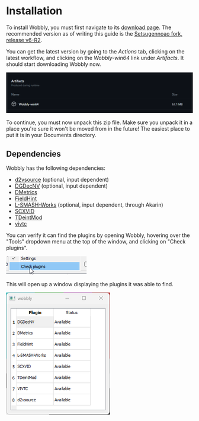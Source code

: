 # Installation

To install Wobbly, you must first navigate to its [download page][wobbly_release].
The recommended version as of writing this guide is the [Setsugennoao fork, release v6-R2][recommended_version].

You can get the latest version by going to the *Actions* tab,
clicking on the latest workflow,
and clicking on the *Wobbly-win64* link under *Artifacts*.
It should start downloading Wobbly now.

![A Wobbly artifact](imgs/wobbly_artifact.png)

To continue, you must now unpack this zip file.
Make sure you unpack it in a place you're sure it won't be moved from in the future!
The easiest place to put it is in your Documents directory.

## Dependencies

Wobbly has the following dependencies:

* [d2vsource](https://github.com/dwbuiten/d2vsource) (optional, input dependent)
* [DGDecNV](https://www.rationalqm.us/dgdecnv/dgdecnv.html) (optional, input dependent)
* [DMetrics](https://github.com/vapoursynth/dmetrics)
* [FieldHint](https://github.com/dubhater/vapoursynth-fieldhint)
* [L-SMASH-Works](https://github.com/AkarinVS/L-SMASH-Works) (optional, input dependent, through Akarin)
* [SCXVID](https://github.com/dubhater/vapoursynth-scxvid)
* [TDeintMod](https://github.com/HomeOfVapourSynthEvolution/VapourSynth-TDeintMod)
* [vivtc](https://github.com/vapoursynth/vivtc)

You can verify it can find the plugins by opening Wobbly,
hovering over the "Tools" dropdown menu at the top of the window,
and clicking on "Check plugins".

![Checking installed plugins](imgs/check_plugins.png)

This will open up a window displaying the plugins it was able to find.

![Installed plugins](imgs/installed_plugins.png)


[//]: <> (urls)
[wobbly_release]: https://github.com/Setsugennoao/Wobbly/releases
[recommended_version]: https://github.com/Setsugennoao/Wobbly/actions
